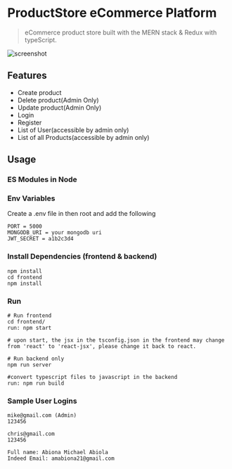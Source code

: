 # ProductStore eCommerce Platform

> eCommerce product store built with the MERN stack & Redux with typeScript.

![screenshot](https://gitlab.com/abionamike/firegram/-/blob/master/upload/screenshot.png)

## Features

- Create product
- Delete product(Admin Only)
- Update product(Admin Only)
- Login
- Register
- List of User(accessible by admin only)
- List of all Products(accessible by admin only)

## Usage

### ES Modules in Node

### Env Variables

Create a .env file in then root and add the following

```
PORT = 5000
MONGODB_URI = your mongodb uri
JWT_SECRET = a1b2c3d4
```

### Install Dependencies (frontend & backend)

```
npm install
cd frontend
npm install
```

### Run

```
# Run frontend
cd frontend/
run: npm start

# upon start, the jsx in the tsconfig.json in the frontend may change from 'react' to 'react-jsx', please change it back to react.

# Run backend only
npm run server

#convert typescript files to javascript in the backend
run: npm run build

```

### Sample User Logins

```
mike@gmail.com (Admin)
123456

chris@gmail.com
123456
```

```
Full name: Abiona Michael Abiola
Indeed Email: amabiona21@gmail.com
